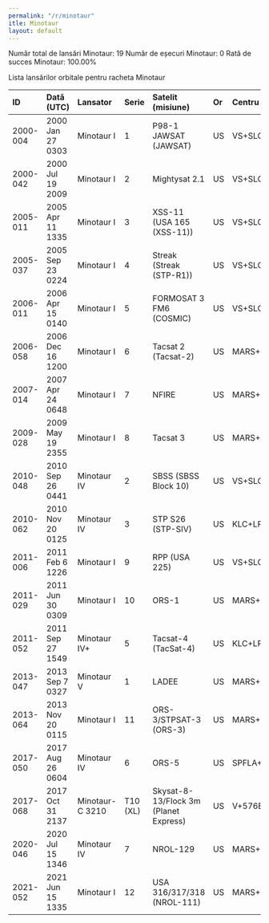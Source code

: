 ```yaml
---
permalink: "/r/minotaur"
itle: Minotaur
layout: default
---
```


Număr total de lansări Minotaur: 19
Număr de eșecuri Minotaur: 0
Rată de succes Minotaur: 100.00%

Lista lansărilor orbitale pentru racheta Minotaur


| ID       | Dată (UTC)       | Lansator        | Serie    | Satelit (misiune)                     | Or   | Centru      | R   |
|:---------|:-----------------|:----------------|:---------|:--------------------------------------|:-----|:------------|:----|
| 2000-004 | 2000 Jan 27 0303 | Minotaur I      | 1        | P98-1 JAWSAT (JAWSAT)                 | US   | VS+SLC8     | S   |
| 2000-042 | 2000 Jul 19 2009 | Minotaur I      | 2        | Mightysat 2.1                         | US   | VS+SLC8     | S   |
| 2005-011 | 2005 Apr 11 1335 | Minotaur I      | 3        | XSS-11 (USA 165 (XSS-11))             | US   | VS+SLC8     | S   |
| 2005-037 | 2005 Sep 23 0224 | Minotaur I      | 4        | Streak (Streak (STP-R1))              | US   | VS+SLC8     | S   |
| 2006-011 | 2006 Apr 15 0140 | Minotaur I      | 5        | FORMOSAT 3 FM6 (COSMIC)               | US   | VS+SLC8     | S   |
| 2006-058 | 2006 Dec 16 1200 | Minotaur I      | 6        | Tacsat 2 (Tacsat-2)                   | US   | MARS+Pad 0B | S   |
| 2007-014 | 2007 Apr 24 0648 | Minotaur I      | 7        | NFIRE                                 | US   | MARS+Pad 0B | S   |
| 2009-028 | 2009 May 19 2355 | Minotaur I      | 8        | Tacsat 3                              | US   | MARS+Pad 0B | S   |
| 2010-048 | 2010 Sep 26 0441 | Minotaur IV     | 2        | SBSS (SBSS Block 10)                  | US   | VS+SLC8     | S   |
| 2010-062 | 2010 Nov 20 0125 | Minotaur IV     | 3        | STP S26 (STP-SIV)                     | US   | KLC+LP1     | S   |
| 2011-006 | 2011 Feb  6 1226 | Minotaur I      | 9        | RPP (USA 225)                         | US   | VS+SLC8     | S   |
| 2011-029 | 2011 Jun 30 0309 | Minotaur I      | 10       | ORS-1                                 | US   | MARS+Pad 0B | S   |
| 2011-052 | 2011 Sep 27 1549 | Minotaur IV+    | 5        | Tacsat-4 (TacSat-4)                   | US   | KLC+LP1     | S   |
| 2013-047 | 2013 Sep  7 0327 | Minotaur V      | 1        | LADEE                                 | US   | MARS+Pad 0B | S   |
| 2013-064 | 2013 Nov 20 0115 | Minotaur I      | 11       | ORS-3/STPSAT-3 (ORS-3)                | US   | MARS+Pad 0B | S   |
| 2017-050 | 2017 Aug 26 0604 | Minotaur IV     | 6        | ORS-5                                 | US   | SPFLA+SLC46 | S   |
| 2017-068 | 2017 Oct 31 2137 | Minotaur-C 3210 | T10 (XL) | Skysat-8-13/Flock 3m (Planet Express) | US   | V+576E      | S   |
| 2020-046 | 2020 Jul 15 1346 | Minotaur IV     | 7        | NROL-129                              | US   | MARS+Pad 0B | S   |
| 2021-052 | 2021 Jun 15 1335 | Minotaur I      | 12       | USA 316/317/318 (NROL-111)            | US   | MARS+Pad 0B | S   |

